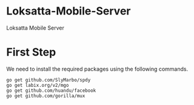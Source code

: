 Loksatta-Mobile-Server
======================

Loksatta Mobile Server


First Step
==========

We need to install the required packages using the following commands.

```shell
go get github.com/SlyMarbo/spdy
go get labix.org/v2/mgo
go get github.com/huandu/facebook
go get github.com/gorilla/mux
```
